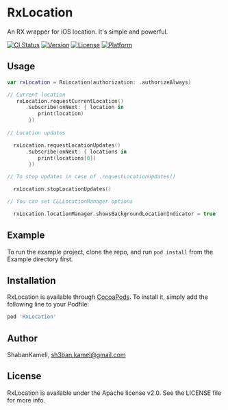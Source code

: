 # RxLocation

An RX wrapper for iOS location. It's simple and powerful.

[![CI Status](https://img.shields.io/travis/ShabanKamell/RxLocation.svg?style=flat)](https://travis-ci.org/ShabanKamell/RxLocation)
[![Version](https://img.shields.io/cocoapods/v/RxLocation.svg?style=flat)](https://cocoapods.org/pods/RxLocation)
[![License](https://img.shields.io/cocoapods/l/RxLocation.svg?style=flat)](https://cocoapods.org/pods/RxLocation)
[![Platform](https://img.shields.io/cocoapods/p/RxLocation.svg?style=flat)](https://cocoapods.org/pods/RxLocation)

## Usage

```swift
var rxLocation = RxLocation(authorization: .authorizeAlways)

// Current location
   rxLocation.requestCurrentLocation()
      .subscribe(onNext: { location in
          print(location)
       })
                
// Location updates

  rxLocation.requestLocationUpdates()
      .subscribe(onNext: { locations in
          print(locations[0])
       })

// To stop updates in case of .requestLocationUpdates()

  rxLocation.stopLocationUpdates()

// You can set CLLLocationManager options

  rxLocation.locationManager.showsBackgroundLocationIndicator = true

```

## Example

To run the example project, clone the repo, and run `pod install` from the Example directory first.

## Installation

RxLocation is available through [CocoaPods](https://cocoapods.org). To install
it, simply add the following line to your Podfile:

```ruby
pod 'RxLocation'
```

## Author

ShabanKamell, sh3ban.kamel@gmail.com

## License

RxLocation is available under the Apache license v2.0. See the LICENSE file for more info.
